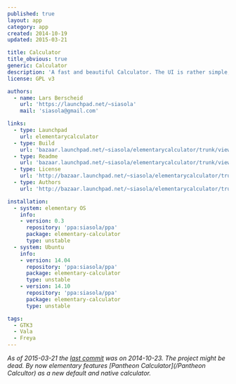 ```yaml
---
published: true
layout: app
category: app
created: 2014-10-19
updated: 2015-03-21

title: Calculator
title_obvious: true
generic: Calculator
description: 'A fast and beautiful Calculator. The UI is rather simple, but scientific functions and mathematical constants can be typed in. It has a history functionality for the current session and clipboard support.'
license: GPL v3

authors: 
  - name: Lars Berscheid
    url: 'https://launchpad.net/~siasola'
    mail: 'siasola@gmail.com'

links:
  - type: Launchpad
    url: elementarycalculator
  - type: Build
    url: 'bazaar.launchpad.net/~siasola/elementarycalculator/trunk/view/head:/INSTALL'
  - type: Readme
    url: 'bazaar.launchpad.net/~siasola/elementarycalculator/trunk/view/head:/README'
  - type: License
    url: 'http://bazaar.launchpad.net/~siasola/elementarycalculator/trunk/view/head:/COPYING'
  - type: Authors
    url: 'http://bazaar.launchpad.net/~siasola/elementarycalculator/trunk/view/head:/AUTHORS'

installation:
  - system: elementary OS
    info: 
    - version: 0.3
      repository: 'ppa:siasola/ppa'
      package: elementary-calculator
      type: unstable
  - system: Ubuntu
    info: 
    - version: 14.04
      repository: 'ppa:siasola/ppa'
      package: elementary-calculator
      type: unstable
    - version: 14.10
      repository: 'ppa:siasola/ppa'
      package: elementary-calculator
      type: unstable

tags:
  - GTK3
  - Vala
  - Freya
---
```


*As of 2015-03-21 the [last commit](https://code.launchpad.net/elementarycalculator) was on 2014-10-23. The project might be dead. By now elementary features [Pantheon Calculator](/Pantheon Calcultor) as a new default and native calculator.*